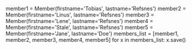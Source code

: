 member1 = Member(firstname='Tobias', lastname='Refsnes')
member2 = Member(firstname='Linus', lastname='Refsnes')
member3 = Member(firstname='Lene', lastname='Refsnes')
member4 = Member(firstname='Stale', lastname='Refsnes')
member5 = Member(firstname='Jane', lastname='Doe')
members_list = [member1, member2, member3, member4, member5]
for x in members_list:
  x.save() 